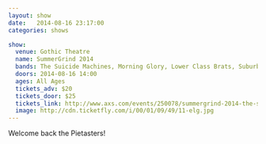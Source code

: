 ```yaml
---
layout: show
date:   2014-08-16 23:17:00
categories: shows

show:
  venue: Gothic Theatre
  name: SummerGrind 2014
  bands: The Suicide Machines, Morning Glory, Lower Class Brats, Suburban Legends, The Atom Age, Potato Pirates, Allout Helter, PEARS, Synthetic Elements, Reno Divorce, The Dendrites, MF Ruckus,The Photo Atlas, Truckasaurus, The Repercussions, Plan B Rejects, The Brixton Guns, Kult of Skaro, The Nasty Bunch of Bitches, Straight Outta Luck, The Rotten Blue Menace, Strafgod, The Rockin' Rascals, The Kaotix, Spatgasm
  doors: 2014-08-16 14:00
  ages: All Ages
  tickets_adv: $20
  tickets_door: $25
  tickets_link: http://www.axs.com/events/250078/summergrind-2014-the-suicide-machines-morning-glory-lower-class-brats-tickets?skin=gothictheatre
  image: http://cdn.ticketfly.com/i/00/01/09/49/11-elg.jpg
---
```


Welcome back the Pietasters!
